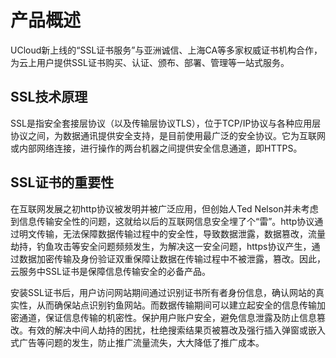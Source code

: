 

# 产品概述

UCloud新上线的“SSL证书服务”与亚洲诚信、上海CA等多家权威证书机构合作，为云上用户提供SSL证书购买、认证、颁布、部署、管理等一站式服务。

## SSL技术原理

SSL是指安全套接层协议（以及传输层协议TLS），位于TCP/IP协议与各种应用层协议之间，为数据通讯提供安全支持，是目前使用最广泛的安全协议。它为互联网或内部网络连接，进行操作的两台机器之间提供安全信息通道，即HTTPS。

## SSL证书的重要性

在互联网发展之初http协议被发明并被广泛应用，但创始人Ted
Nelson并未考虑到信息传输安全性的问题，这就给以后的互联网信息安全埋了个“雷”。http协议通过明文传输，无法保障数据传输过程中的安全性，导致数据泄露，数据篡改，流量劫持，钓鱼攻击等安全问题频频发生，为解决这一安全问题，https协议产生，通过数据加密传输及身份验证双重保障让数据在传输过程中不被泄露，篡改。因此，云服务中SSL证书是保障信息传输安全的必备产品。

安装SSL证书后，用户访问网站期间通过识别证书所有者身份信息，确认网站的真实性，从而确保站点识别钓鱼网站。而数据传输期间可以建立起安全的信息传输加密通道，保证信息传输的机密性。保护用户账户安全，避免信息泄露及防止信息篡改。有效的解决中间人劫持的困扰，杜绝搜索结果页被篡改及强行插入弹窗或嵌入式广告等问题的发生，防止推广流量流失，大大降低了推广成本。
